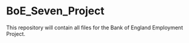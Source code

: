 # BoE_Seven_Project
This repository will contain all files for the Bank of England Employment Project.
